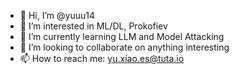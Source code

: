 - 👋 Hi, I’m @yuuu14
- 👀 I’m interested in ML/DL, Prokofiev
- 🌱 I’m currently learning LLM and Model Attacking
- 💞️ I’m looking to collaborate on anything interesting
- 📫 How to reach me: yu.xiao.es@tuta.io

<!---
yuuu14/yuuu14 is a ✨ special ✨ repository because its `README.md` (this file) appears on your GitHub profile.
You can click the Preview link to take a look at your changes.
--->

